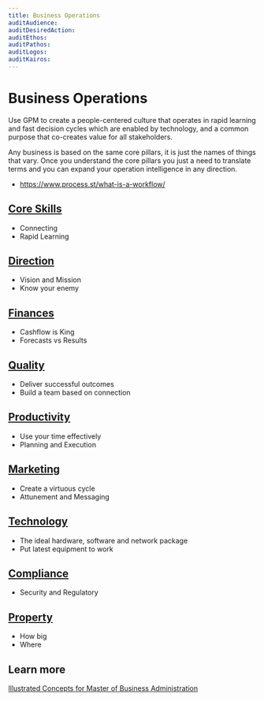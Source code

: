 ```yaml
---
title: Business Operations
auditAudience:
auditDesiredAction:
auditEthos:
auditPathos:
auditLogos:
auditKairos:
---
```


# Business Operations

Use GPM to create a people-centered culture that operates in rapid learning and fast decision cycles which are enabled by technology, and a common purpose that co-creates value for all stakeholders.

Any business is based on the same core pillars, it is just the names of things that vary. Once you understand the core pillars you just a need to translate terms and you can expand your operation intelligence in any direction.

- https://www.process.st/what-is-a-workflow/

## [Core Skills](./core-skills/)

- Connecting
- Rapid Learning

## [Direction](./direction/)

- Vision and Mission
- Know your enemy

## [Finances](./finances/)

- Cashflow is King
- Forecasts vs Results

## [Quality](./quality/)

- Deliver successful outcomes
- Build a team based on connection

## [Productivity](./productivity/)

- Use your time effectively
- Planning and Execution

## [Marketing](./marketing/)

- Create a virtuous cycle
- Attunement and Messaging

## [Technology](./technology/)

- The ideal hardware, software and network package
- Put latest equipment to work

## [Compliance](./compliance/)

- Security and Regulatory

## [Property](./property/)

- How big
- Where

## Learn more

[Illustrated Concepts for Master of Business Administration](https://mba-mondays-illustrated.com/)
